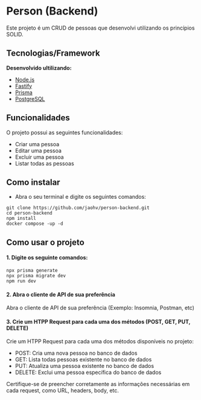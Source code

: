 # Person (Backend)

Este projeto é um CRUD de pessoas que desenvolvi utilizando os princípios SOLID.

## Tecnologias/Framework
<b>Desenvolvido ultilizando:</b>
- [Node.js](https://nodejs.org/)
- [Fastify](https://fastify.dev/)
- [Prisma](https://www.prisma.io/)
- [PostgreSQL](https://www.postgresql.org/)

## Funcionalidades

O projeto possui as seguintes funcionalidades:

- Criar uma pessoa
- Editar uma pessoa
- Excluir uma pessoa
- Listar todas as pessoas

## Como instalar
- Abra o seu terminal e digite os seguintes comandos:

```
git clone https://github.com/jaohv/person-backend.git
cd person-backend
npm install
docker compose -up -d
```


## Como usar o projeto

#### 1. Digite os seguinte comandos:

```
npx prisma generate
npx prisma migrate dev
npm run dev
```

#### 2. Abra o cliente de API de sua preferência

Abra o cliente de API de sua preferência (Exemplo: Insomnia, Postman, etc)

#### 3. Crie um HTPP Request para cada uma dos métodos (POST, GET, PUT, DELETE)

Crie um HTPP Request para cada uma dos métodos disponíveis no projeto:

- POST: Cria uma nova pessoa no banco de dados
- GET: Lista todas pessoas existente no banco de dados
- PUT: Atualiza uma pessoa existente no banco de dados
- DELETE: Exclui uma pessoa específica do banco de dados

Certifique-se de preencher corretamente as informações necessárias em cada request, como URL, headers, body, etc.
